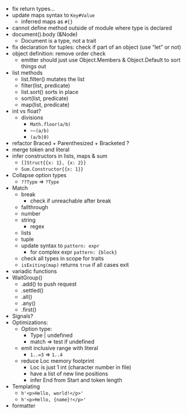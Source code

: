 - fix return types…
- update maps syntax to `Key#Value`
  - inferred maps as `#{}`
- cannot define method outside of module where type is declared
- document().body (&Node)
  - Document is a type, not a trait
- fix declaration for tuples: check if part of an object (use “let” or not)
- object definition: remove order check
  - emitter should just use Object.Members & Object.Default to sort things out
- list methods
  - list.filter() mutates the list
  - filter(list, predicate)
  - list.sort() sorts in place
  - sort(list, predicate)
  - map(list, predicate)
- int vs float?
  - divisions
    - `Math.floor(a/b)`
    - `~~(a/b)`
    - `(a/b|0)`
- refactor Braced + Parenthesized + Bracketed ?
- merge token and literal
- infer constructors in lists, maps & sum
  - `[]Struct{{x: 1}, {x: 2}}`
  - `Sum.Constructor{{x: 1}}`
- Collapse option types
  - `??Type` => `?Type`
- Match
  - break
    - check if unreachable after break
  - fallthrough
  - number
  - string
    - regex
  - lists
  - tuple
  - update syntax to `pattern: expr`
    - for complex expr `pattern: {block}`
  - check all types in scope for traits
  - `isExiting(map)` returns `true` if all cases exit
- variadic functions
- WaitGroup()
  - .add() to push request
  - .settled()
  - .all()
  - .any()
  - .first()
- Signals?
- Optimizations:
  - Option type:
    - Type | undefined
    - match => test if undefined
  - emit inclusive range with literal
    - `1..=3` => `1..4`
  - reduce Loc memory footprint
    - Loc is just 1 int (character number in file)
    - have a list of new line positions
    - infer End from Start and token length
- Templating
  - `h'<p>Hello, world!</p>'`
  - `h'<p>Hello, {name}!</p>'`
- formatter
